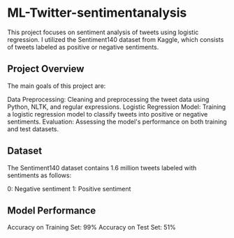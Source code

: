 # ML-Twitter-sentimentanalysis
This project focuses on sentiment analysis of tweets using logistic regression. I utilized the Sentiment140 dataset from Kaggle, which consists of tweets labeled as positive or negative sentiments.

## Project Overview
The main goals of this project are:

Data Preprocessing: Cleaning and preprocessing the tweet data using Python, NLTK, and regular expressions.
Logistic Regression Model: Training a logistic regression model to classify tweets into positive or negative sentiments.
Evaluation: Assessing the model's performance on both training and test datasets.


## Dataset
The Sentiment140 dataset contains 1.6 million tweets labeled with sentiments as follows:

0: Negative sentiment
1: Positive sentiment

## Model Performance
Accuracy on Training Set: 99%
Accuracy on Test Set: 51%
